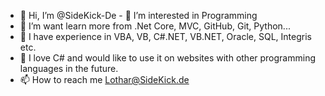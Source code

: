 - 👋 Hi, I’m @SideKick-De - 👀 I’m interested in Programming
- 🌱 I’m want learn more from .Net Core, MVC, GitHub, Git, Python...
- 🌱 I have experience in VBA, VB, C#.NET, VB.NET, Oracle, SQL, Integris etc.
- 🌱 I love C# and would like to use it on websites with other programming languages in the future.
- 📫 How to reach me Lothar@SideKick.de

<!---
SideKick-De/SideKick-De is a ✨ special ✨ repository because its `README.md` (this file) appears on your GitHub profile.
You can click the Preview link to take a look at your changes.
--->
